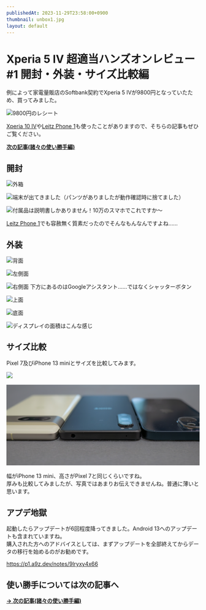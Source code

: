 ```yaml
---
publishedAt: 2023-11-29T23:58:00+0900
thumbnail: unbox1.jpg
layout: default
---
```

# Xperia 5 IV 超適当ハンズオンレビュー #1 開封・外装・サイズ比較編

例によって家電量販店のSoftbank契約でXperia 5 IVが9800円となっていたため、買ってみました。

![](receipt.jpg "9800円のレシート")

[Xperia 10 IV](../../2022/10-14%20Xperia%2010%20IV)や[Leitz Phone 1](../../2022/09-26%20Leitz%20Phone%201%200/)も使ったことがありますので、そちらの記事もぜひご覧ください。

[**次の記事(諸々の使い勝手編)**](../11-29-2%20xperia-5-iv-2)

## 開封

![](unbox1.jpg "外箱")

![](unbox2.jpg "端末が出てきました（パンツがありましたが動作確認時に捨てました）")

![](unbox3.jpg "付属品は説明書しかありません！10万のスマホでこれですか〜")

[Leitz Phone 1](../../2022/09-26%20Leitz%20Phone%201%200)でも容赦無く質素だったのでそんなもんなんですよね……

## 外装

![](p1.jpg "背面")

![](p2.jpg "左側面")

![](p3.jpg "右側面 下方にあるのはGoogleアシスタント……ではなくシャッターボタン")

![](p4.jpg "上面")

![](p5.jpg "底面")

![](display.jpg "ディスプレイの面積はこんな感じ")

## サイズ比較

Pixel 7及びiPhone 13 miniとサイズを比較してみます。

![](comp1.jpg)

![](comp2.jpg)

幅がiPhone 13 mini、高さがPixel 7と同じくらいですね。  
厚みも比較してみましたが、写真ではあまりお伝えできませんね。普通に薄いと思います。

## アプデ地獄
起動したらアップデートが6回程度降ってきました。Android 13へのアップデートも含まれていますね。  
購入された方へのアドバイスとしては、まずアップデートを全部終えてからデータの移行を始めるのがお勧めです。

https://p1.a9z.dev/notes/9lryxy4x66

## 使い勝手については次の記事へ

[**→ 次の記事(諸々の使い勝手編)**](../11-29-2%20xperia-5-iv-2)
